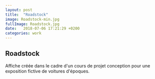 ```yaml
---
layout: post
title:  "Roadstock"
image: Roadstock-min.jpg
fullImage: Roadstock.jpg
date:   2018-07-06 17:21:29 +0200
categories: work
---
```


Roadstock
----

Affiche créée dans le cadre d'un cours de projet conception pour une exposition fictive de voitures
d'époques.